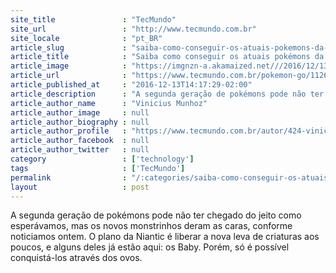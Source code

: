 ```yaml
---
site_title               : "TecMundo"
site_url                 : "http://www.tecmundo.com.br"
site_locale              : "pt_BR"
article_slug             : "saiba-como-conseguir-os-atuais-pokemons-da-segunda-geracao-em-pokemon-go"
article_title            : "Saiba como conseguir os atuais pokémons da segunda geração em Pokémon GO"
article_image            : "https://imgnzn-a.akamaized.net///2016/12/13/13131205882405-t1200x480.jpg"
article_url              : "https://www.tecmundo.com.br/pokemon-go/112684-saiba-conseguir-atuais-pokemons-segunda-geracao-pokemon-go.htm"
article_published_at     : "2016-12-13T14:17:29-02:00"
article_description      : "A segunda geração de pokémons pode não ter chegado do jeito como esperávamos, mas os novos monstrinhos deram as caras, conforme noticiamos ontem. O plano da Niantic é liberar a nova leva de criaturas aos poucos, e alguns deles já estão aqui: os Baby. Porém, só é possível conquistá-los através dos ovos."
article_author_name      : "Vinicius Munhoz"
article_author_image     : null
article_author_biography : null
article_author_profile   : "https://www.tecmundo.com.br/autor/424-vinicius-munhoz/"
article_author_facebook  : null
article_author_twitter   : null
category                 : ['technology']
tags                     : ['TecMundo']
permalink                : "/:categories/saiba-como-conseguir-os-atuais-pokemons-da-segunda-geracao-em-pokemon-go/"
layout                   : post
---
```


A segunda geração de pokémons pode não ter chegado do jeito como esperávamos, mas os novos monstrinhos deram as caras, conforme noticiamos ontem. O plano da Niantic é liberar a nova leva de criaturas aos poucos, e alguns deles já estão aqui: os Baby. Porém, só é possível conquistá-los através dos ovos.
